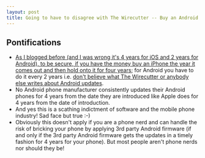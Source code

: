 ```yaml
---
layout: post
title: Going to have to disagree with The Wirecutter -- Buy an Android flagship when it comes out and buy one every 2 years (if you can't afford every 2 years then buy an iPhone every 4 years)
---
```


## Pontifications

* [As I blogged before (and I was wrong it's 4 years for iOS and 2 years for Android), to be secure, if you have the money buy an iPhone the year it comes out and then hold onto it for four years](http://rolandtanglao.com/2017/04/30/p1-300-per-year-for-up-to-date-iphone-450-a-year-for-up-to-date-android-phone/); for Android you have to do it every 2 years i.e. [don't believe what The Wirecutter or anybody else writes about Android updates](http://thewirecutter.com/blog/dear-wirecutter-budget-android-phone-security-updates/). 
* No Android phone manufacturer consistently updates their Android phones for 4 years from the date they are introduced like Apple does for 4 years from the date of introduction.
* And yes this is a scathing indictment of software and the mobile phone industry! Sad face but true :-)
* Obviously this doesn't apply if you are a phone nerd and can handle the risk of bricking your phone by applying 3rd party Android firmware (if and only if the 3rd party Android firmware gets the updates in a timely fashion for 4 years for your phone). But most people aren't phone nerds nor should they be!